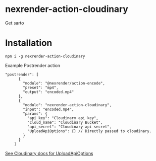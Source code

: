 # nexrender-action-cloudinary

Get sarto

# Installation

```
npm i -g nexrender-action-cloudinary
```

Example Postrender action

```
"postrender": [
      {
        "module": "@nexrender/action-encode",
        "preset": "mp4",
        "output": "encoded.mp4"
      },
      {
        "module": "nexrender-action-cloudinary",
        "input": "encoded.mp4",
        "params": {
          "api_key": "Cloudinary api key",
          "cloud_name": "Cloudinary Bucket",
          "api_secret": "Cloudinary api secret",
          "UploadApiOptions": {} // Directly passed to cloudinary.
        }
      }
    ]
```

[See Cloudinary docs for UploadApiOptions](https://cloudinary.com/documentation/image_upload_api_reference#optional_parameters)
